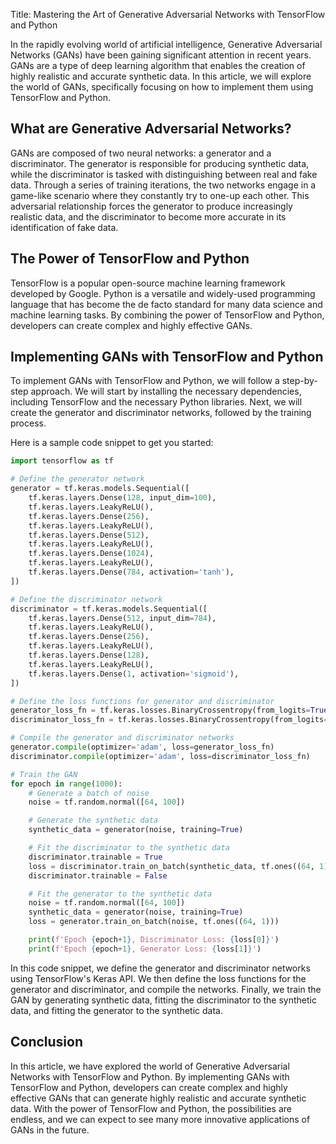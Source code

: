 Title: Mastering the Art of Generative Adversarial Networks with TensorFlow and Python

In the rapidly evolving world of artificial intelligence, Generative Adversarial Networks (GANs) have been gaining significant attention in recent years. GANs are a type of deep learning algorithm that enables the creation of highly realistic and accurate synthetic data. In this article, we will explore the world of GANs, specifically focusing on how to implement them using TensorFlow and Python.

What are Generative Adversarial Networks?
------------------------------------

GANs are composed of two neural networks: a generator and a discriminator. The generator is responsible for producing synthetic data, while the discriminator is tasked with distinguishing between real and fake data. Through a series of training iterations, the two networks engage in a game-like scenario where they constantly try to one-up each other. This adversarial relationship forces the generator to produce increasingly realistic data, and the discriminator to become more accurate in its identification of fake data.

The Power of TensorFlow and Python
-----------------------------------

TensorFlow is a popular open-source machine learning framework developed by Google. Python is a versatile and widely-used programming language that has become the de facto standard for many data science and machine learning tasks. By combining the power of TensorFlow and Python, developers can create complex and highly effective GANs.

Implementing GANs with TensorFlow and Python
---------------------------------------------

To implement GANs with TensorFlow and Python, we will follow a step-by-step approach. We will start by installing the necessary dependencies, including TensorFlow and the necessary Python libraries. Next, we will create the generator and discriminator networks, followed by the training process.

Here is a sample code snippet to get you started:

```python
import tensorflow as tf

# Define the generator network
generator = tf.keras.models.Sequential([
    tf.keras.layers.Dense(128, input_dim=100),
    tf.keras.layers.LeakyReLU(),
    tf.keras.layers.Dense(256),
    tf.keras.layers.LeakyReLU(),
    tf.keras.layers.Dense(512),
    tf.keras.layers.LeakyReLU(),
    tf.keras.layers.Dense(1024),
    tf.keras.layers.LeakyReLU(),
    tf.keras.layers.Dense(784, activation='tanh'),
])

# Define the discriminator network
discriminator = tf.keras.models.Sequential([
    tf.keras.layers.Dense(512, input_dim=784),
    tf.keras.layers.LeakyReLU(),
    tf.keras.layers.Dense(256),
    tf.keras.layers.LeakyReLU(),
    tf.keras.layers.Dense(128),
    tf.keras.layers.LeakyReLU(),
    tf.keras.layers.Dense(1, activation='sigmoid'),
])

# Define the loss functions for generator and discriminator
generator_loss_fn = tf.keras.losses.BinaryCrossentropy(from_logits=True)
discriminator_loss_fn = tf.keras.losses.BinaryCrossentropy(from_logits=True)

# Compile the generator and discriminator networks
generator.compile(optimizer='adam', loss=generator_loss_fn)
discriminator.compile(optimizer='adam', loss=discriminator_loss_fn)

# Train the GAN
for epoch in range(1000):
    # Generate a batch of noise
    noise = tf.random.normal([64, 100])

    # Generate the synthetic data
    synthetic_data = generator(noise, training=True)

    # Fit the discriminator to the synthetic data
    discriminator.trainable = True
    loss = discriminator.train_on_batch(synthetic_data, tf.ones((64, 1)))
    discriminator.trainable = False

    # Fit the generator to the synthetic data
    noise = tf.random.normal([64, 100])
    synthetic_data = generator(noise, training=True)
    loss = generator.train_on_batch(noise, tf.ones((64, 1)))

    print(f'Epoch {epoch+1}, Discriminator Loss: {loss[0]}')
    print(f'Epoch {epoch+1}, Generator Loss: {loss[1]}')
```

In this code snippet, we define the generator and discriminator networks using TensorFlow's Keras API. We then define the loss functions for the generator and discriminator, and compile the networks. Finally, we train the GAN by generating synthetic data, fitting the discriminator to the synthetic data, and fitting the generator to the synthetic data.

Conclusion
----------

In this article, we have explored the world of Generative Adversarial Networks with TensorFlow and Python. By implementing GANs with TensorFlow and Python, developers can create complex and highly effective GANs that can generate highly realistic and accurate synthetic data. With the power of TensorFlow and Python, the possibilities are endless, and we can expect to see many more innovative applications of GANs in the future.